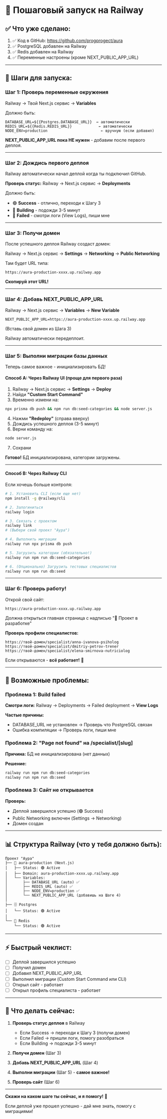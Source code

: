 # 🚀 Пошаговый запуск на Railway

## ✅ Что уже сделано:

1. ✅ Код в GitHub: https://github.com/progprogect/aura
2. ✅ PostgreSQL добавлен на Railway
3. ✅ Redis добавлен на Railway
4. ✅ Переменные настроены (кроме NEXT_PUBLIC_APP_URL)

---

## 📝 Шаги для запуска:

### **Шаг 1: Проверь переменные окружения**

Railway → Твой Next.js сервис → **Variables**

Должно быть:
```
DATABASE_URL=${{Postgres.DATABASE_URL}}  ← автоматически
REDIS_URL=${{Redis.REDIS_URL}}            ← автоматически
NODE_ENV=production                        ← вручную (если добавил)
```

**NEXT_PUBLIC_APP_URL пока НЕ нужен** - добавим после первого деплоя.

---

### **Шаг 2: Дождись первого деплоя**

Railway автоматически начал деплой когда ты подключил GitHub.

**Проверь статус:**
Railway → Next.js сервис → **Deployments**

Должно быть:
- 🟢 **Success** - отлично, переходи к Шагу 3
- 🔵 **Building** - подожди 3-5 минут
- 🔴 **Failed** - смотри логи (View Logs), пиши мне

---

### **Шаг 3: Получи домен**

После успешного деплоя Railway создаст домен:

Railway → Next.js сервис → **Settings** → **Networking** → **Public Networking**

Там будет URL типа:
```
https://aura-production-xxxx.up.railway.app
```

**Скопируй этот URL!**

---

### **Шаг 4: Добавь NEXT_PUBLIC_APP_URL**

Railway → Next.js сервис → **Variables** → **New Variable**

```
NEXT_PUBLIC_APP_URL=https://aura-production-xxxx.up.railway.app
```

(Вставь свой домен из Шага 3)

Railway автоматически передеплоит.

---

### **Шаг 5: Выполни миграции базы данных**

Теперь самое важное - инициализировать БД!

#### **Способ A: Через Railway UI (проще для первого раза)**

1. Railway → Next.js сервис → **Settings** → **Deploy**
2. Найди **"Custom Start Command"**
3. Временно измени на:
```bash
npx prisma db push && npm run db:seed-categories && node server.js
```
4. Нажми **"Redeploy"** (справа вверху)
5. Дождись успешного деплоя (3-5 минут)
6. Верни команду на:
```bash
node server.js
```
7. Сохрани

**Готово!** БД инициализирована, категории загружены.

---

#### **Способ B: Через Railway CLI** 

Если хочешь больше контроля:

```bash
# 1. Установить CLI (если еще нет)
npm install -g @railway/cli

# 2. Залогиниться
railway login

# 3. Связать с проектом
railway link
# (Выбери свой проект "Аура")

# 4. Выполнить миграции
railway run npx prisma db push

# 5. Загрузить категории (обязательно!)
railway run npm run db:seed-categories

# 6. (Опционально) Загрузить тестовых специалистов
railway run npm run db:seed
```

---

### **Шаг 6: Проверь работу!**

Открой свой сайт:
```
https://aura-production-xxxx.up.railway.app
```

Должна открыться главная страница с надписью "🚀 Проект в разработке"

**Проверь профили специалистов:**
```
https://твой-домен/specialist/anna-ivanova-psiholog
https://твой-домен/specialist/dmitriy-petrov-trener
https://твой-домен/specialist/elena-smirnova-nutriciolog
```

Если открываются - **всё работает!** 🎉

---

## 🐛 Возможные проблемы:

### **Проблема 1: Build failed**

**Смотри логи:**
Railway → Deployments → Failed deployment → **View Logs**

**Частые причины:**
- DATABASE_URL не установлен → Проверь что PostgreSQL связан
- Ошибка компиляции → Проверь логи, пиши мне

### **Проблема 2: "Page not found" на /specialist/[slug]**

**Причина:** БД не инициализирована (нет данных)

**Решение:**
```bash
railway run npm run db:seed-categories
railway run npm run db:seed
```

### **Проблема 3: Сайт не открывается**

**Проверь:**
- Деплой завершился успешно (🟢 Success)
- Public Networking включен (Settings → Networking)
- Домен создан

---

## 📊 Структура Railway (что у тебя должно быть):

```
Проект "Аура"
├── 🚀 aura-production (Next.js)
│   ├── Status: 🟢 Active
│   ├── Domain: aura-production-xxxx.up.railway.app
│   └── Variables:
│       ├── DATABASE_URL (auto) ✅
│       ├── REDIS_URL (auto) ✅
│       ├── NODE_ENV=production ✅
│       └── NEXT_PUBLIC_APP_URL (добавишь на Шаге 4)
│
├── 🗄️ Postgres
│   └── Status: 🟢 Active
│
└── 🔴 Redis  
    └── Status: 🟢 Active
```

---

## ⚡ Быстрый чеклист:

- [ ] Деплой завершился успешно
- [ ] Получил домен
- [ ] Добавил NEXT_PUBLIC_APP_URL
- [ ] Выполнил миграции (Custom Start Command или CLI)
- [ ] Открыл сайт - работает
- [ ] Открыл профиль специалиста - работает

---

## 🎯 Что делать сейчас:

1. **Проверь статус деплоя** в Railway
   - Если Success → переходи к Шагу 3 (получи домен)
   - Если Failed → пришли логи, помогу разобраться
   - Если Building → подожди 3-5 минут

2. **Получи домен** (Шаг 3)

3. **Добавь NEXT_PUBLIC_APP_URL** (Шаг 4)

4. **Выполни миграции** (Шаг 5) - **самое важное!**

5. **Проверь сайт** (Шаг 6)

---

**Скажи на каком шаге ты сейчас, и я помогу!** 🚀

Если деплой уже прошел успешно - дай мне знать, помогу с миграциями!

